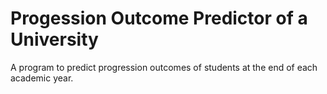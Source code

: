 # Progession Outcome Predictor of a University
 A program to predict progression outcomes of students at the end of each academic year.
